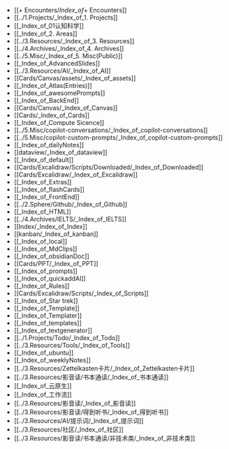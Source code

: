 - [[+ Encounters/_Index_of_+ Encounters]]
- [[../1.Projects/_Index_of_1. Projects]]
- [[_Index_of_01认知科学]]
- [[_Index_of_2. Areas]]
- [[../3.Resources/_Index_of_3. Resources]]
- [[../4.Archives/_Index_of_4. Archives]]
- [[../5.Misc/_Index_of_5. Misc(Public)]]
- [[_Index_of_AdvancedSlides]]
- [[../3.Resources/AI/_Index_of_AI]]
- [[Cards/Canvas/assets/_Index_of_assets]]
- [[_Index_of_Atlas(Entries)]]
- [[_Index_of_awesomePrompts]]
- [[_Index_of_BackEnd]]
- [[Cards/Canvas/_Index_of_Canvas]]
- [[Cards/_Index_of_Cards]]
- [[_Index_of_Compute Sicence]]
- [[../5.Misc/copilot-conversations/_Index_of_copilot-conversations]]
- [[../5.Misc/copilot-custom-prompts/_Index_of_copilot-custom-prompts]]
- [[_Index_of_dailyNotes]]
- [[dataview/_Index_of_dataview]]
- [[_Index_of_default]]
- [[Cards/Excalidraw/Scripts/Downloaded/_Index_of_Downloaded]]
- [[Cards/Excalidraw/_Index_of_Excalidraw]]
- [[_Index_of_Extras]]
- [[_Index_of_flashCards]]
- [[_Index_of_FrontEnd]]
- [[../2.Sphere/Github/_Index_of_Github]]
- [[_Index_of_HTML]]
- [[../4.Archives/IELTS/_Index_of_IELTS]]
- [[Index/_Index_of_Index]]
- [[kanban/_Index_of_kanban]]
- [[_Index_of_local]]
- [[_Index_of_MdClips]]
- [[_Index_of_obsidianDoc]]
- [[Cards/PPT/_Index_of_PPT]]
- [[_Index_of_prompts]]
- [[_Index_of_quickaddAI]]
- [[_Index_of_Rules]]
- [[Cards/Excalidraw/Scripts/_Index_of_Scripts]]
- [[_Index_of_Star trek]]
- [[_Index_of_Template]]
- [[_Index_of_Templater]]
- [[_Index_of_templates]]
- [[_Index_of_textgenerator]]
- [[../1.Projects/Todo/_Index_of_Todo]]
- [[../3.Resources/Tools/_Index_of_Tools]]
- [[_Index_of_ubuntu]]
- [[_Index_of_weeklyNotes]]
- [[../3.Resources/Zettelkasten卡片/_Index_of_Zettelkasten卡片]]
- [[../3.Resources/影音读/书本通读/_Index_of_书本通读]]
- [[_Index_of_云原生]]
- [[_Index_of_工作流]]
- [[../3.Resources/影音读/_Index_of_影音读]]
- [[../3.Resources/影音读/得到听书/_Index_of_得到听书]]
- [[../3.Resources/AI/提示词/_Index_of_提示词]]
- [[../3.Resources/社区/_Index_of_社区]]
- [[../3.Resources/影音读/书本通读/非技术类/_Index_of_非技术类]]